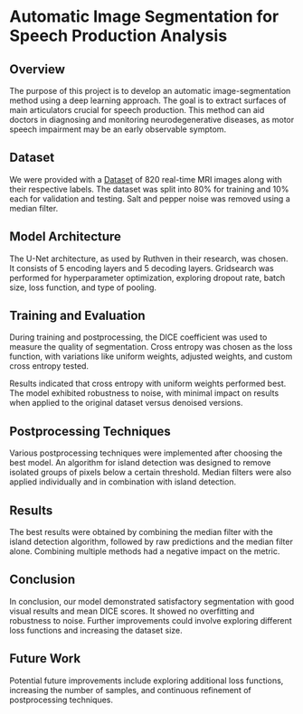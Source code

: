 # Automatic Image Segmentation for Speech Production Analysis

## Overview

The purpose of this project is to develop an automatic image-segmentation method using a deep learning approach. The goal is to extract surfaces of main articulators crucial for speech production. This method can aid doctors in diagnosing and monitoring neurodegenerative diseases, as motor speech impairment may be an early observable symptom.

## Dataset

We were provided with a [Dataset](https://drive.google.com/drive/folders/1kWbGhzMr72US_Iiil-zFYJ8LjL9eboor?usp=share_link) of 820 real-time MRI images along with their respective labels. The dataset was split into 80% for training and 10% each for validation and testing. Salt and pepper noise was removed using a median filter.

## Model Architecture

The U-Net architecture, as used by Ruthven in their research, was chosen. It consists of 5 encoding layers and 5 decoding layers. Gridsearch was performed for hyperparameter optimization, exploring dropout rate, batch size, loss function, and type of pooling.

## Training and Evaluation

During training and postprocessing, the DICE coefficient was used to measure the quality of segmentation. Cross entropy was chosen as the loss function, with variations like uniform weights, adjusted weights, and custom cross entropy tested.

Results indicated that cross entropy with uniform weights performed best. The model exhibited robustness to noise, with minimal impact on results when applied to the original dataset versus denoised versions.

## Postprocessing Techniques

Various postprocessing techniques were implemented after choosing the best model. An algorithm for island detection was designed to remove isolated groups of pixels below a certain threshold. Median filters were also applied individually and in combination with island detection.

## Results

The best results were obtained by combining the median filter with the island detection algorithm, followed by raw predictions and the median filter alone. Combining multiple methods had a negative impact on the metric.

## Conclusion

In conclusion, our model demonstrated satisfactory segmentation with good visual results and mean DICE scores. It showed no overfitting and robustness to noise. Further improvements could involve exploring different loss functions and increasing the dataset size.

## Future Work

Potential future improvements include exploring additional loss functions, increasing the number of samples, and continuous refinement of postprocessing techniques.

